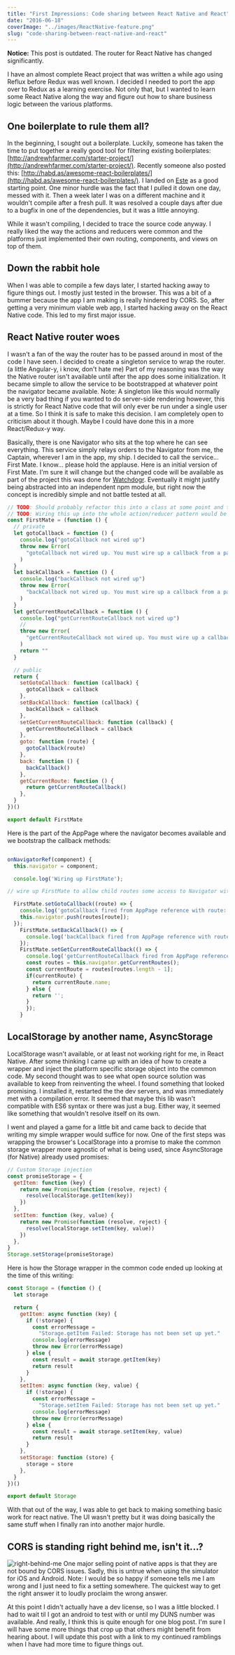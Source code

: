 ```yaml
---
title: "First Impressions: Code sharing between React Native and React"
date: "2016-06-18"
coverImage: "../images/ReactNative-feature.png"
slug: "code-sharing-between-react-native-and-react"
---
```


**Notice:** This post is outdated. The router for React Native has changed significantly.

I have an almost complete React project that was written a while ago using Reflux before Redux was well known. I decided I needed to port the app over to Redux as a learning exercise. Not only that, but I wanted to learn some React Native along the way and figure out how to share business logic between the various platforms.

## One boilerplate to rule them all?

In the beginning, I sought out a boilerplate. Luckily, someone has taken the time to put together a really good tool for filtering existing boilerplates: [http://andrewhfarmer.com/starter-project/](http://andrewhfarmer.com/starter-project/). Recently someone also posted this: [http://habd.as/awesome-react-boilerplates/](http://habd.as/awesome-react-boilerplates/). I landed on [Este](https://github.com/este/este) as a good starting point. One minor hurdle was the fact that I pulled it down one day, messed with it. Then a week later I was on a different machine and it wouldn't compile after a fresh pull. It was resolved a couple days after due to a bugfix in one of the dependencies, but it was a little annoying.

While it wasn't compiling, I decided to trace the source code anyway. I really liked the way the actions and reducers were common and the platforms just implemented their own routing, components, and views on top of them.

## Down the rabbit hole

When I was able to compile a few days later, I started hacking away to figure things out. I mostly just tested in the browser. This was a bit of a bummer because the app I am making is really hindered by CORS. So, after getting a very minimum viable web app, I started hacking away on the React Native code. This led to my first major issue.

## React Native router woes

I wasn't a fan of the way the router has to be passed around in most of the code I have seen. I decided to create a singleton service to wrap the router. (a little Angular-y, i know, don't hate me) Part of my reasoning was the way the Native router isn't available until after the app does some initialization. It became simple to allow the service to be bootstrapped at whatever point the navigator became available. Note: A singleton like this would normally be a very bad thing if you wanted to do server-side rendering however, this is strictly for React Native code that will only ever be run under a single user at a time. So I think it is safe to make this decision. I am completely open to criticism about it though. Maybe I could have done this in a more React/Redux-y way.

Basically, there is one Navigator who sits at the top where he can see everything. This service simply relays orders to the Navigator from me, the Captain, wherever I am in the app, my ship. I decided to call the service... First Mate. I know... please hold the applause. Here is an initial version of First Mate. I'm sure it will change but the changed code will be available as part of the project this was done for [Watchdogr](https://github.com/appropont/watchdogr). Eventually it might justify being abstracted into an independent npm module, but right now the concept is incredibly simple and not battle tested at all.

```js
// TODO: Should probably refactor this into a class at some point and then export an instance of it.
// TODO: Wiring this up into the whole action/reducer pattern would be a good idea.
const FirstMate = (function () {
  // private
  let gotoCallback = function () {
    console.log("gotoCallback not wired up")
    throw new Error(
      "gotoCallback not wired up. You must wire up a callback from a parent component that has access to the navigator."
    )
  }
  let backCallback = function () {
    console.log("backCallback not wired up")
    throw new Error(
      "backCallback not wired up. You must wire up a callback from a parent component that has access to the navigator."
    )
  }
  let getCurrentRouteCallback = function () {
    console.log("getCurrentRouteCallback not wired up")
    //
    throw new Error(
      "getCurrentRouteCallback not wired up. You must wire up a callback from a parent component that has access to the navigator."
    )
    return ""
  }

  // public
  return {
    setGotoCallback: function (callback) {
      gotoCallback = callback
    },
    setBackCallback: function (callback) {
      backCallback = callback
    },
    setGetCurrentRouteCallback: function (callback) {
      getCurrentRouteCallback = callback
    },
    goto: function (route) {
      gotoCallback(route)
    },
    back: function () {
      backCallback()
    },
    getCurrentRoute: function () {
      return getCurrentRouteCallback()
    },
  }
})()

export default FirstMate
```

Here is the part of the AppPage where the navigator becomes available and we bootstrap the callback methods:

```js

onNavigatorRef(component) {
  this.navigator = component;

  console.log('Wiring up FirstMate');

// wire up FirstMate to allow child routes some access to Navigator without having to pass it everywhere.

  FirstMate.setGotoCallback((route) => {
    console.log('gotoCallback fired from AppPage reference with route: ', route);
    this.navigator.push(routes[route]);
  });
    FirstMate.setBackCallback(() => {
      console.log('backCallback fired from AppPage reference with route'); this.navigator.pop();
    });
    FirstMate.setGetCurrentRouteCallback(() => {
      console.log('getCurrentRouteCallback fired from AppPage reference with routes: ', this.navigator.getCurrentRoutes());
      const routes = this.navigator.getCurrentRoutes();
      const currentRoute = routes[routes.length - 1];
      if(currentRoute) {
        return currentRoute.name;
      } else {
        return '';
      }
      });
    }

```

## LocalStorage by another name, AsyncStorage

LocalStorage wasn't available, or at least not working right for me, in React Native. After some thinking I came up with an idea of how to create a wrapper and inject the platform specific storage object into the common code. My second thought was to see what open source solution was available to keep from reinventing the wheel. I found something that looked promising. I installed it, restarted the the dev servers, and was immediately met with a compilation error. It seemed that maybe this lib wasn't compatible with ES6 syntax or there was just a bug. Either way, it seemed like something that wouldn't resolve itself on its own.

I went and played a game for a little bit and came back to decide that writing my simple wrapper would suffice for now. One of the first steps was wrapping the browser's LocalStorage into a promise to make the common storage wrapper more agnostic of what is being used, since AsyncStorage (for Native) already used promises:

```js
// Custom Storage injection
const promiseStorage = {
  getItem: function (key) {
    return new Promise(function (resolve, reject) {
      resolve(localStorage.getItem(key))
    })
  },
  setItem: function (key, value) {
    return new Promise(function (resolve, reject) {
      resolve(localStorage.setItem(key, value))
    })
  },
}
Storage.setStorage(promiseStorage)
```

Here is how the Storage wrapper in the common code ended up looking at the time of this writing:

```js
const Storage = (function () {
  let storage

  return {
    getItem: async function (key) {
      if (!storage) {
        const errorMessage =
          "Storage.getItem Failed: Storage has not been set up yet."
        console.log(errorMessage)
        throw new Error(errorMessage)
      } else {
        const result = await storage.getItem(key)
        return result
      }
    },
    setItem: async function (key, value) {
      if (!storage) {
        const errorMessage =
          "Storage.setItem Failed: Storage has not been set up yet."
        console.log(errorMessage)
        throw new Error(errorMessage)
      } else {
        const result = await storage.setItem(key, value)
        return result
      }
    },
    setStorage: function (store) {
      storage = store
    },
  }
})()

export default Storage
```

With that out of the way, I was able to get back to making something basic work for react native. The UI wasn't pretty but it was doing basically the same stuff when I finally ran into another major hurdle.

## CORS is standing right behind me, isn't it...?

![right-behind-me](../images/right-behind-me.gif) One major selling point of native apps is that they are not bound by CORS issues. Sadly, this is untrue when using the simulator for iOS and Android. Note: I would be so happy if someone tells me I am wrong and I just need to fix a setting somewhere. The quickest way to get the right answer it to loudly proclaim the wrong answer.

At this point I didn't actually have a dev license, so I was a little blocked. I had to wait til I got an android to test with or until my DUNS number was available. And really, I think this is quite enough for one blog post. I'm sure I will have some more things that crop up that others might benefit from hearing about. I will update this post with a link to my continued ramblings when I have had more time to figure things out.
